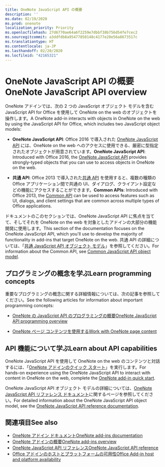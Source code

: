 ```yaml
---
title: OneNote JavaScript API の概要
description: ''
ms.date: 02/19/2020
ms.prod: onenote
localization_priority: Priority
ms.openlocfilehash: 27d6770ae64a6f2259e7dbbf38b756d54fe7cec2
ms.sourcegitcommit: a3ddfdb8a95477850148c4177e20e56a8673517c
ms.translationtype: HT
ms.contentlocale: ja-JP
ms.lasthandoff: 02/20/2020
ms.locfileid: "42165321"
---
```

# <a name="onenote-javascript-api-overview"></a><span data-ttu-id="d8d6f-102">OneNote JavaScript API の概要</span><span class="sxs-lookup"><span data-stu-id="d8d6f-102">OneNote JavaScript API overview</span></span>

<span data-ttu-id="d8d6f-103">OneNote アドインでは、次の 2 つの JavaScript オブジェクト モデルを含む JavaScript API for Office を使用して OneNote on the web のオブジェクトを操作します。</span><span class="sxs-lookup"><span data-stu-id="d8d6f-103">A OneNote add-in interacts with objects in OneNote on the web by using the JavaScript API for Office, which includes two JavaScript object models:</span></span>

* <span data-ttu-id="d8d6f-104">**OneNote JavaScript API**: Office 2016 で導入された [OneNote JavaScript API](/javascript/api/onenote) には、OneNote on the web へのアクセスに使用できる、厳密に型指定されたオブジェクトが用意されています。</span><span class="sxs-lookup"><span data-stu-id="d8d6f-104">**OneNote JavaScript API**: Introduced with Office 2016, the [OneNote JavaScript API](/javascript/api/onenote) provides strongly-typed objects that you can use to access objects in OneNote on the web.</span></span> 

* <span data-ttu-id="d8d6f-105">**共通 API**: Office 2013 で導入された[共通 API](/javascript/api/office) を使用すると、複数の種類の Office アプリケーション間で共通の UI、ダイアログ、クライアント設定などの機能にアクセスすることができます。</span><span class="sxs-lookup"><span data-stu-id="d8d6f-105">**Common APIs**: Introduced with Office 2013, the [Common API](/javascript/api/office) can be used to access features such as UI, dialogs, and client settings that are common across multiple types of Office applications.</span></span>

<span data-ttu-id="d8d6f-106">ドキュメントのこのセクションでは、OneNote JavaScript API に焦点を当てて、そしてそれを OneNote on the web を対象としたアドインの大部分の機能開発に使用します。</span><span class="sxs-lookup"><span data-stu-id="d8d6f-106">This section of the documentation focuses on the OneNote JavaScript API, which you'll use to develop the majority of functionality in add-ins that target OneNote on the web.</span></span> <span data-ttu-id="d8d6f-107">共通 API の詳細については、「[共通 JavaScript API オブジェクト モデル](../../develop/office-javascript-api-object-model.md)」を参照してください。</span><span class="sxs-lookup"><span data-stu-id="d8d6f-107">For information about the Common API, see [Common JavaScript API object model](../../develop/office-javascript-api-object-model.md).</span></span> 

## <a name="learn-programming-concepts"></a><span data-ttu-id="d8d6f-108">プログラミングの概念を学ぶ</span><span class="sxs-lookup"><span data-stu-id="d8d6f-108">Learn programming concepts</span></span>

<span data-ttu-id="d8d6f-109">重要なプログラミングの概念に関する詳細情報については、次の記事を参照してください。</span><span class="sxs-lookup"><span data-stu-id="d8d6f-109">See the following articles for information about important programming concepts:</span></span>

- [<span data-ttu-id="d8d6f-110">OneNote の JavaScript API のプログラミングの概要</span><span class="sxs-lookup"><span data-stu-id="d8d6f-110">OneNote JavaScript API programming overview</span></span>](../../onenote/onenote-add-ins-programming-overview.md)

- [<span data-ttu-id="d8d6f-111">OneNote ページ コンテンツを使用する</span><span class="sxs-lookup"><span data-stu-id="d8d6f-111">Work with OneNote page content</span></span>](../../onenote/onenote-add-ins-page-content.md)

## <a name="learn-about-api-capabilities"></a><span data-ttu-id="d8d6f-112">API 機能について学ぶ</span><span class="sxs-lookup"><span data-stu-id="d8d6f-112">Learn about API capabilities</span></span>

<span data-ttu-id="d8d6f-113">OneNote JavaScript API を使用して OneNote on the web のコンテンツと対話するには、「[OneNote アドインのクイック スタート](../../quickstarts/onenote-quickstart.md)」を実行します。</span><span class="sxs-lookup"><span data-stu-id="d8d6f-113">For hands-on experience using the OneNote JavaScript API to interact with content in OneNote on the web, complete the [OneNote add-in quick start](../../quickstarts/onenote-quickstart.md).</span></span> 

<span data-ttu-id="d8d6f-114">OneNote JavaScript API オブジェクト モデルの詳細については、[OneNote JavaScript API リファレンス ドキュメント](/javascript/api/onenote)に関するページを参照してください。</span><span class="sxs-lookup"><span data-stu-id="d8d6f-114">For detailed information about the OneNote JavaScript API object model, see the [OneNote JavaScript API reference documentation](/javascript/api/onenote).</span></span>

## <a name="see-also"></a><span data-ttu-id="d8d6f-115">関連項目</span><span class="sxs-lookup"><span data-stu-id="d8d6f-115">See also</span></span>

- [<span data-ttu-id="d8d6f-116">OneNote アドイン ドキュメント</span><span class="sxs-lookup"><span data-stu-id="d8d6f-116">OneNote add-ins documentation</span></span>](../../onenote/index.md)
- [<span data-ttu-id="d8d6f-117">OneNote アドインの概要</span><span class="sxs-lookup"><span data-stu-id="d8d6f-117">OneNote add-ins overview</span></span>](../../onenote/onenote-add-ins-programming-overview.md)
- [<span data-ttu-id="d8d6f-118">OneNote JavaScript API リファレンス</span><span class="sxs-lookup"><span data-stu-id="d8d6f-118">OneNote JavaScript API reference</span></span>](/javascript/api/onenote)
- [<span data-ttu-id="d8d6f-119">Office アドインのホストとプラットフォームの可用性</span><span class="sxs-lookup"><span data-stu-id="d8d6f-119">Office Add-in host and platform availability</span></span>](../../overview/office-add-in-availability.md)

